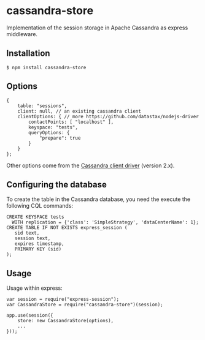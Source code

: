 cassandra-store
===============

Implementation of the session storage in Apache Cassandra as express middleware.

## Installation

```
$ npm install cassandra-store
```

## Options

```
{
    table: "sessions",
    client: null, // an existing cassandra client
    clientOptions: { // more https://github.com/datastax/nodejs-driver
        contactPoints: [ "localhost" ],
        keyspace: "tests",
        queryOptions: {
            "prepare": true
        }
    }
};
```

Other options come from the [Cassandra client driver](https://docs.datastax.com/en/developer/nodejs-driver/2.2/nodejs-driver/whatsNew.html) (version 2.x).

## Configuring the database

To create the table in the Cassandra database, you need the execute the
following CQL commands:

```
CREATE KEYSPACE tests
  WITH replication = {'class': 'SimpleStrategy', 'dataCenterName': 1};
CREATE TABLE IF NOT EXISTS express_session (
   sid text,
   session text,
   expires timestamp,
   PRIMARY KEY (sid)
);
```

## Usage

Usage within express:

```
var session = require("express-session");
var CassandraStore = require("cassandra-store")(session);

app.use(session({
    store: new CassandraStore(options),
    ...
}));
```
